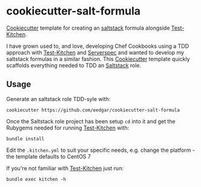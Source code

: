 cookiecutter-salt-formula
=========================

[Cookiecutter][cookiecutter] template for creating an [saltstack][saltstack] formula
alongside [Test-Kitchen][test-kitchen].

I have grown used to, and love, developing Chef Cookbooks using a TDD
approach with [Test-Kitchen][test-kitchen] and [Serverspec][serverspec] and
wanted to develop my saltstack formulas in a similar fashion.  This
[Cookiecutter][cookiecutter] template quickly scaffolds everything needed to TDD
an [Saltstack][saltstack] role.

Usage
-----

Generate an saltstack role TDD-syle with:

    cookiecutter https://github.com/eedgar/cookiecutter-salt-formula

Once the Saltstack role project has been setup `cd` into it and get the Rubygems
needed for running [Test-Kitchen][test-kitchen] with:

    bundle install

Edit the `.kitchen.yml` to suit your specific needs, e.g. change the platform - the
template defaults to CentOS 7

If you're not familiar with [Test-Kitchen][test-kitchen] just run:

    bundle exec kitchen -h

[cookiecutter]:       https://github.com/audreyr/cookiecutter
[saltstack]:          http://www.saltstack.com
[test-kitchen]:       https://github.com/test-kitchen/test-kitchen
[serverspec]:         http://serverspec.org/
